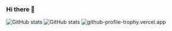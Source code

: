 ### Hi there 👋
![GitHub stats](https://github-readme-stats.vercel.app/api?username=en96321&theme=dark&show_icons=true)
![GitHub stats](https://github-readme-stats.vercel.app/api/top-langs/?username=en96321&theme=dark&layout=compact&show_icons=true&langs_count=10)
![github-profile-trophy.vercel.app](https://github-profile-trophy.vercel.app/?username=en96321&theme=onedark&no-frame=true&margin-w=30)
<!--
**en96321/en96321** is a ✨ _special_ ✨ repository because its `README.md` (this file) appears on your GitHub profile.

Here are some ideas to get you started:

- 🔭 I’m currently working on ...
- 🌱 I’m currently learning ...
- 👯 I’m looking to collaborate on ...
- 🤔 I’m looking for help with ...
- 💬 Ask me about ...
- 📫 How to reach me: ...
- 😄 Pronouns: ...
- ⚡ Fun fact: ...
-->

